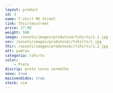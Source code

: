 ```yaml
---
layout: product
id: 3
name: T-shirt MS Street 
link: thsirtmsstreet
price: 17.90
weight: 500
image: /assets/images/produtos4/tshirts/1.1.jpg
sec: /assets/images/produtos4//tshirts/1.jpg
thir: /assets/images/produtos4//tshirts/1.2.jpg
att: padrao
categoria: tshirts
color:
    - Preto
discrip: preto cores vermelho 
novo: true
maisvendidos: true
stock: sim
---
```

